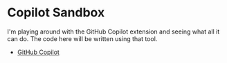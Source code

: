 # Copilot Sandbox

I'm playing around with the GitHub Copilot extension and seeing what all it can do. The code here will be written using that tool.

- [GitHub Copilot](https://github.com/features/copilot)

